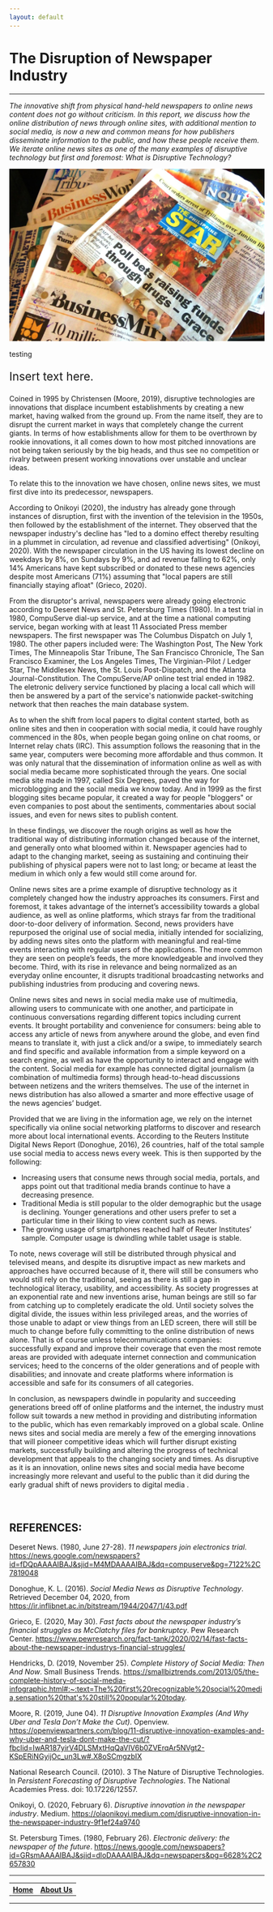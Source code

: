 ```yaml
---
layout: default
---
```


# The Disruption of Newspaper Industry
***
*The innovative shift from physical hand-held newspapers to online news content does not go without criticism. In this report, we discuss how the online distribution of news through online sites, with additional mention to social media, is now a new and common means for how publishers disseminate information to the public, and how these people receive them. We iterate online news sites as one of the many examples of disruptive technology but first and foremost: What is Disruptive Technology?*


<img src="images/Newspapers.jpg">
<div class="img-with-text">
    <p id="imagecaption">testing</p>
    <p style="font-size:160%;">Insert text here.</p>
</div> 

Coined in 1995 by Christensen (Moore, 2019), disruptive technologies are innovations that displace incumbent establishments by creating a new market, having walked from the ground up. From the name itself, they are to disrupt the current market in ways that completely change the current giants. In terms of how establishments allow for them to be overthrown by rookie innovations, it all comes down to how most pitched innovations are not being taken seriously by the big heads, and thus see no competition or rivalry between present working innovations over unstable and unclear ideas.

To relate this to the innovation we have chosen, online news sites, we must first dive into its predecessor, newspapers.

According to Onikoyi (2020), the industry has already gone through instances of disruption, first with the invention of the television in the 1950s, then followed by the establishment of the internet. They observed that the newspaper industry's decline has "led to a domino effect thereby resulting in a plummet in circulation, ad revenue and classified advertising" (Onikoyi, 2020). With the newspaper circulation in the US having its lowest decline on weekdays by 8%, on Sundays by 9%, and ad revenue falling to 62%, only 14% Americans have kept subscribed or donated to these news agencies despite most Americans (71%) assuming that "local papers are still financially staying afloat" (Grieco, 2020).

From the disruptor's arrival, newspapers were already going electronic according to Deseret News and St. Petersburg Times (1980). In a test trial in 1980, CompuServe dial-up service, and at the time a national computing service, began working with at least 11 Associated Press member newspapers. The first newspaper was The Columbus Dispatch on July 1, 1980. The other papers included were: The Washington Post, The New York Times, The Minneapolis Star Tribune, The San Francisco Chronicle, The San Francisco Examiner, the Los Angeles Times, The Virginian-Pilot / Ledger Star, The Middlesex News, the St. Louis Post-Dispatch, and the Atlanta Journal-Constitution. The CompuServe/AP online test trial ended in 1982. The eletronic delivery service functioned by placing a local call which will then be answered by a part of the service's nationwide packet-switching network that then reaches the main database system.

As to when the shift from local papers to digital content started, both as online sites and then in cooperation with social media, it could have roughly commenced in the 80s, when people began going online on chat rooms, or Internet relay chats (IRC). This assumption follows the reasoning that in the same year, computers were becoming more affordable and thus common. It was only natural that the dissemination of information online as well as with social media became more sophisticated through the years. One social media site made in 1997, called Six Degrees, paved the way for microblogging and the social media we know today. And in 1999 as the first blogging sites became popular, it created a way for people "bloggers" or even companies to post about the sentiments, commentaries about social issues, and even for news sites to publish content.

In these findings, we discover the rough origins as well as how the traditional way of distributing information changed because of the internet, and generally onto what bloomed within it. Newspaper agencies had to adapt to the changing market, seeing as sustaining and continuing their publishing of physical papers were not to last long; or became at least the medium in which only a few would still come around for.

Online news sites are a prime example of disruptive technology as it completely changed how the industry approaches its consumers. First and foremost, it takes advantage of the internet’s accessibility towards a global audience, as well as online platforms, which strays far from the traditional door-to-door delivery of information. Second, news providers have repurposed the original use of social media, initially intended for socializing, by adding news sites onto the platform with meaningful and real-time events interacting with regular users of the applications. The more common they are seen on people’s feeds, the more knowledgeable and involved they become. Third, with its rise in relevance and being normalized as an everyday online encounter, it disrupts traditional broadcasting networks and publishing industries from producing and covering news.

Online news sites and news in social media make use of multimedia, allowing users to communicate with one another, and participate in continuous conversations regarding different topics including current events. It brought portability and convenience for consumers: being able to access any article of news from anywhere around the globe, and even find means to translate it, with just a click and/or a swipe, to immediately search and find specific and available information from a simple keyword on a search engine, as well as have the opportunity to interact and engage with the content. Social media for example has connected digital journalism (a combination of multimedia forms) through head-to-head discussions between netizens and the writers themselves. The use of the internet in news distribution has also allowed a smarter and more effective usage of the news agencies’ budget.

Provided that we are living in the information age, we rely on the internet specifically via online social networking platforms to discover and research more about local international events. According to the Reuters Institute Digital News Report (Donoghue, 2016), 26 countries, half of the total sample use social media to access news every week. This is then supported by the following:
- Increasing users that consume news through social media, portals, and apps point out that traditional media brands continue to have a decreasing presence.
- Traditional Media is still popular to the older demographic but the usage is declining. Younger generations and other users prefer to set a particular time in their liking to view content such as news.
- The growing usage of smartphones reached half of Reuter Institutes’ sample. Computer usage is dwindling while tablet usage is stable.

To note, news coverage will still be distributed through physical and televised means, and despite its disruptive impact as new markets and approaches have occurred because of it, there will still be consumers who would still rely on the traditional, seeing as there is still a gap in technological literacy, usability, and accessibility. As society progresses at an exponential rate and new inventions arise, human beings are still so far from catching up to completely eradicate the old. Until society solves the digital divide, the issues within less privileged areas, and the worries of those unable to adapt or view things from an LED screen, there will still be much to change before fully committing to the online distribution of news alone. That is of course unless telecommunications companies: successfully expand and improve their coverage that even the most remote areas are provided with adequate internet connection and communication services; heed to the concerns of the older generations and of people with disabilities; and innovate and create platforms where information is accessible and safe for its consumers of all categories.

In conclusion, as newspapers dwindle in popularity and succeeding generations breed off of online platforms and the internet, the industry must follow suit towards a new method in providing and distributing information to the public, which has even remarkably improved on a global scale. Online news sites and social media are merely a few of the emerging innovations that will pioneer competitive ideas which will further disrupt existing markets, successfully building and altering the progress of technical development that appeals to the changing society and times. As disruptive as it is an innovation, online news sites and social media have become increasingly more relevant and useful to the public than it did during the early gradual shift of news providers to digital media .  
 <br/>
 <br/>
## REFERENCES:
Deseret News. (1980, June 27-28). *11 newspapers join electronics trial*. https://news.google.com/newspapers?id=fDQpAAAAIBAJ&sjid=M4MDAAAAIBAJ&dq=compuserve&pg=7122%2C7819048

Donoghue, K. L. (2016). *Social Media News as Disruptive Technology*. Retrieved December 04, 2020, from https://ir.inflibnet.ac.in/bitstream/1944/2047/1/43.pdf

Grieco, E. (2020, May 30). *Fast facts about the newspaper industry’s financial struggles as McClatchy files for bankruptcy*. Pew Research Center. https://www.pewresearch.org/fact-tank/2020/02/14/fast-facts-about-the-newspaper-industrys-financial-struggles/

Hendricks, D. (2019, November 25). *Complete History of Social Media: Then And Now*. Small Business Trends. https://smallbiztrends.com/2013/05/the-complete-history-of-social-media-infographic.html#:~:text=The%20first%20recognizable%20social%20media,sensation%20that's%20still%20popular%20today.

Moore, R. (2019, June 04). *11 Disruptive Innovation Examples (And Why Uber and Tesla Don’t Make the Cut)*. Openview. https://openviewpartners.com/blog/11-disruptive-innovation-examples-and-why-uber-and-tesla-dont-make-the-cut/?fbclid=IwAR187yirV4DLSMxtHqQaVIV6b0ZVErqAr5NVgt2-KSpERiNGyijOc_un3Lw#.X8oSCmgzbIX

National Research Council. (2010). 3 The Nature of Disruptive Technologies. In *Persistent Forecasting of Disruptive Technologies*. The National Academies Press. doi: 10.17226/12557.

Onikoyi, O. (2020, February 6). *Disruptive innovation in the newspaper industry*. Medium. https://olaonikoyi.medium.com/disruptive-innovation-in-the-newspaper-industry-9f1ef24a9740

St. Petersburg Times. (1980, February 26). *Electronic delivery: the newspaper of the future*. https://news.google.com/newspapers?id=GRsmAAAAIBAJ&sjid=dloDAAAAIBAJ&dq=newspapers&pg=6628%2C2657830
***

<p style="text-align:center">
 <table>
  <tr>
   <th><a href="index">Home</a></th>
   <th><a href="about">About Us</a></th>
  </tr>
 </table>
</p>

***
